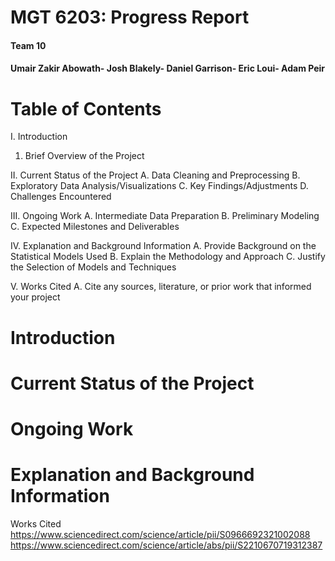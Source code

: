 # MGT 6203: Progress Report

#### Team 10

#### Umair Zakir Abowath- Josh Blakely- Daniel Garrison- Eric Loui- Adam Peir

# Table of Contents
I. Introduction
1. Brief Overview of the Project

II. Current Status of the Project
A. Data Cleaning and Preprocessing
B. Exploratory Data Analysis/Visualizations
C. Key Findings/Adjustments
D. Challenges Encountered

III. Ongoing Work
A. Intermediate Data Preparation
B. Preliminary Modeling
C. Expected Milestones and Deliverables

IV. Explanation and Background Information
A. Provide Background on the Statistical Models Used
B. Explain the Methodology and Approach
C. Justify the Selection of Models and Techniques

V. Works Cited
A. Cite any sources, literature, or prior work that informed your project

# Introduction


# Current Status of the Project


# Ongoing Work 


# Explanation and Background Information


Works Cited
https://www.sciencedirect.com/science/article/pii/S0966692321002088
https://www.sciencedirect.com/science/article/abs/pii/S2210670719312387

